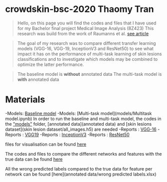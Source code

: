 # crowdskin-bsc-2020 Thaomy Tran

> Hello, on this page you will find the codes and files that I have used for my Bachelor final project Medical Image Analysis (8Z423)
This research was build from the work of Raumanns et al. [see article](https://arxiv.org/pdf/2004.14745.pdf)

> The goal of my research was to compare different transfer learning models (VGG-16, VGG-19, InceptionV3 and ResNet50) to see what impact it has on the performance of multi-task learning  of skin lesions classifications
and to investigate which models may be combined to optimize the latter performance. 

> The baseline model is **without** annotated data
> The multi-task model is **with** annotated data

# Materials

-Models: [Baseline model](models/Baseline.ipynb)
-Models: [Multi-task model](models/Multitask model.ipynb)
In order to run the baseline and multi-task model, the codes in the ["models"](models) folder, [annotated data](annotated data) and [skin lesions dataset](skin lesion dataset/all_images.h5)  are needed
-Reports : [VGG-16](VGG16)
-Reports : [VGG19](VGG19)
-Reports : [InceptionV3](inceptionV3)
-Reports : [ResNet50](ResNet50)

files for visualisation can be found [here](Visualisation)

The codes and files to compare the different networks and features with the true data can be found [here](Codes)

All the wrong predicted labels compared to the true data for feature per network can be found [here](annotated data/wrong predicted labels.xlsx)

